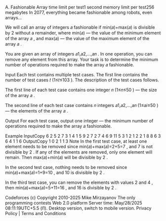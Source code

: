 A. Fashionable Array
time limit per test1 second
memory limit per test256 megabytes
In 2077, everything became fashionable among robots, even arrays...

We will call an array of integers 𝑎
fashionable if min(𝑎)+max(𝑎)
is divisible by 2
without a remainder, where min(𝑎)
— the value of the minimum element of the array 𝑎
, and max(𝑎)
— the value of the maximum element of the array 𝑎
.

You are given an array of integers 𝑎1,𝑎2,…,𝑎𝑛
. In one operation, you can remove any element from this array. Your task is to determine the minimum number of operations required to make the array 𝑎
fashionable.

Input
Each test contains multiple test cases. The first line contains the number of test cases 𝑡
(1≤𝑡≤103
). The description of the test cases follows.

The first line of each test case contains one integer 𝑛
(1≤𝑛≤50
) — the size of the array 𝑎
.

The second line of each test case contains 𝑛
integers 𝑎1,𝑎2,…,𝑎𝑛
(1≤𝑎𝑖≤50
) — the elements of the array 𝑎
.

Output
For each test case, output one integer — the minimum number of operations required to make the array 𝑎
fashionable.

Example
InputCopy
6
2
5 2
7
3 1 4 1 5 9 2
7
2 7 4 6 9 11 5
3
1 2 1
2
2 1
8
8 6 3 6 4 1 1 6
OutputCopy
1
0
2
1
1
3
Note
In the first test case, at least one element needs to be removed since min(𝑎)+max(𝑎)=2+5=7
, and 7
is not divisible by 2
. If any of the elements are removed, only one element will remain. Then max(𝑎)+min(𝑎)
will be divisible by 2
.

In the second test case, nothing needs to be removed since min(𝑎)+max(𝑎)=1+9=10
, and 10
is divisible by 2
.

In the third test case, you can remove the elements with values 2
and 4
, then min(𝑎)+max(𝑎)=5+11=16
, and 16
is divisible by 2
.

Codeforces (c) Copyright 2010-2025 Mike Mirzayanov
The only programming contests Web 2.0 platform
Server time: May/28/2025 08:11:19UTC+5.5 (l1).
Desktop version, switch to mobile version.
Privacy Policy | Terms and Conditions
